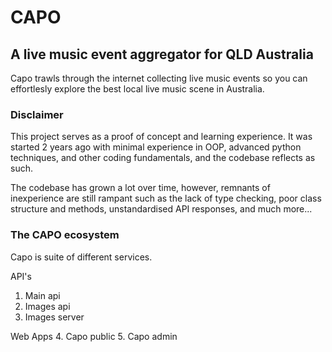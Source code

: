 # CAPO
## A live music event aggregator for QLD Australia
Capo trawls through the internet collecting live music events so you can effortlesly explore the best local live music scene in Australia.

### Disclaimer
This project serves as a proof of concept and learning experience. It was started 2 years ago with minimal experience in OOP, advanced python techniques, and other coding fundamentals, and the codebase reflects as such.

The codebase has grown a lot over time, however, remnants of inexperience are still rampant such as the lack of type checking, poor class structure and methods, unstandardised API responses, and much more...

### The CAPO ecosystem
Capo is suite of different services.

API's
1. Main api
2. Images api
3. Images server

Web Apps
4. Capo public
5. Capo admin